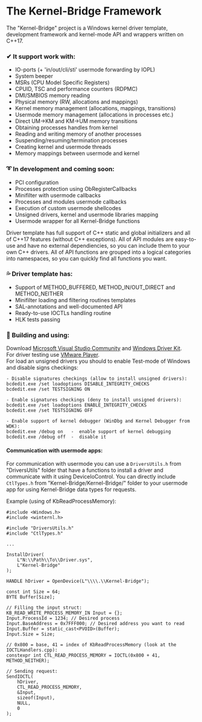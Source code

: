 # The Kernel-Bridge Framework
The "Kernel-Bridge" project is a Windows kernel driver template, development framework and
kernel-mode API and wrappers written on C++17.  
  
### ✔ It support work with:
* IO-ports (+ 'in/out/cli/sti' usermode forwarding by IOPL)
* System beeper
* MSRs (CPU Model Specific Registers)
* CPUID, TSC and performance counters (RDPMC)
* DMI/SMBIOS memory reading
* Physical memory (RW, allocations and mappings)
* Kernel memory management (allocations, mappings, transitions)
* Usermode memory management (allocations in processes etc.)
* Direct UM->KM and KM->UM memory transitions
* Obtaining processes handles from kernel
* Reading and writing memory of another processes
* Suspending/resuming/termination processes
* Creating kernel and usermode threads
* Memory mappings between usermode and kernel

### ➰ In development and coming soon:
* PCI configuration
* Processes protection using ObRegisterCallbacks
* Minifilter with usermode callbacks
* Processes and modules usermode callbacks
* Execution of custom usermode shellcodes
* Unsigned drivers, kernel and usermode libraries mapping
* Usermode wrapper for all Kernel-Bridge functions
  
Driver template has full support of C++ static and global initializers and all of C++17 features (without C++ exceptions). All of API modules are easy-to-use and have no external dependiencies, so you can include them to your own C++ drivers. All of API functions are grouped into a logical categories into namespaces, so you can quickly find all functions you want.
  
### 💦 Driver template has:
* Support of METHOD_BUFFERED, METHOD_IN/OUT_DIRECT and METHOD_NEITHER
* Minifilter loading and filtering routines templates
* SAL-annotations and well-documented API
* Ready-to-use IOCTLs handling routine
* HLK tests passing
  
### 💨 Building and using:  
Download [Microsoft Visual Studio Community](https://visualstudio.microsoft.com/downloads/) and [Windows Driver Kit](https://docs.microsoft.com/en-us/windows-hardware/drivers/download-the-wdk).  
For driver testing use [VMware Player](https://my.vmware.com/en/web/vmware/free#desktop_end_user_computing/vmware_workstation_player/14_0).  
For load an unsigned drivers you should to enable Test-mode of Windows and disable signs checkings:
```
- Disable signatures checkings (allow to install unsigned drivers):
bcdedit.exe /set loadoptions DISABLE_INTEGRITY_CHECKS
bcdedit.exe /set TESTSIGNING ON

- Enable signatures checkings (deny to install unsigned drivers):
bcdedit.exe /set loadoptions ENABLE_INTEGRITY_CHECKS
bcdedit.exe /set TESTSIGNING OFF

- Enable support of kernel debugger (WinDbg and Kernel Debugger from WDK):
bcdedit.exe /debug on   -  enable support of kernel debugging
bcdedit.exe /debug off  -  disable it
```
  
#### Communication with usermode apps:  
For communication with usermode you can use a `DriversUtils.h` from "DriversUtils" folder that have a functions to install a driver and communicate with it using DeviceIoControl. You can directly include `CtlTypes.h` from "Kernel-Bridge/Kernel-Bridge/" folder to your usermode app for using Kernel-Bridge data types for requests.
  
Example (using of KbReadProcessMemory):
```
#include <Windows.h>
#include <winternl.h>

#include "DriversUtils.h"
#include "CtlTypes.h"

...

InstallDriver(
    L"N:\\Path\\To\\Driver.sys",
    L"Kernel-Bridge"
);

HANDLE hDriver = OpenDevice(L"\\\\.\\Kernel-Bridge");

const int Size = 64;
BYTE Buffer[Size];

// Filling the input struct:
KB_READ_WRITE_PROCESS_MEMORY_IN Input = {};
Input.ProcessId = 1234; // Desired process
Input.BaseAddress = 0x7FFF000; // Desired address you want to read
Input.Buffer = static_cast<PVOID>(Buffer);
Input.Size = Size;

// 0x800 = base, 41 = index of KbReadProcessMemory (look at the IOCTLHandlers.cpp):
constexpr int CTL_READ_PROCESS_MEMORY = IOCTL(0x800 + 41, METHOD_NEITHER);

// Sending request:
SendIOCTL(
    hDriver,
    CTL_READ_PROCESS_MEMORY,
    &Input,
    sizeof(Input),
    NULL,
    0
);
```
